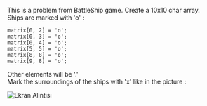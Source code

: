 This is a problem from BattleShip game. Create a 10x10 char array. <br>
Ships are marked with 'o' :  

    matrix[0, 2] = 'o';
    matrix[0, 3] = 'o';
    matrix[0, 4] = 'o';
    matrix[5, 5] = 'o';
    matrix[8, 8] = 'o';
    matrix[9, 8] = 'o'; 
Other elements will be '.'<br>
Mark the surroundings of the ships with 'x' like in the picture :<br>


![Ekran Alıntısı](https://github.com/erolcum/Csharp-Challenges/assets/110387801/a93edbec-70e6-4054-88bd-9fe381737da0)
